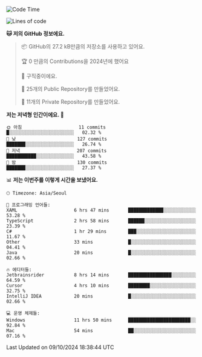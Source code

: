   <!--START_SECTION:waka-->
![Code Time](http://img.shields.io/badge/Code%20Time-870%20hrs%2050%20mins-blue)

![Lines of code](https://img.shields.io/badge/%EC%A0%80%EB%8A%94%20%EC%97%AC%ED%83%9C%EA%B9%8C%EC%A7%80%20-414.7%20thousand%20%EC%A4%84%EC%9D%98%20%EC%BD%94%EB%93%9C%EB%A5%BC%20%EC%9E%91%EC%84%B1%ED%96%88%EC%96%B4%EC%9A%94.-blue)

**🐱 저의 GitHub 정보에요.** 

> 📦 GitHub의 27.2 kB만큼의 저장소를 사용하고 있어요. 
 > 
> 🏆 0 만큼의 Contributions을 2024년에 했어요
 > 
> 💼 구직중이에요.
 > 
> 📜 25개의 Public Repository를 만들었어요. 
 > 
> 🔑 11개의 Private Repository를 만들었어요. 
 > 
**저는 저녁형 인간이에요. 🦉** 

```text
🌞 아침                     11 commits          █░░░░░░░░░░░░░░░░░░░░░░░░   02.32 % 
🌆 낮　                     127 commits         ███████░░░░░░░░░░░░░░░░░░   26.74 % 
🌃 저녁                     207 commits         ███████████░░░░░░░░░░░░░░   43.58 % 
🌙 밤　                     130 commits         ███████░░░░░░░░░░░░░░░░░░   27.37 % 
```


📊 **저는 이번주를 이렇게 시간을 보냈어요.** 

```text
🕑︎ Timezone: Asia/Seoul

💬 프로그래밍 언어들: 
XAML                     6 hrs 47 mins       █████████████░░░░░░░░░░░░   53.28 % 
TypeScript               2 hrs 58 mins       ██████░░░░░░░░░░░░░░░░░░░   23.39 % 
C#                       1 hr 29 mins        ███░░░░░░░░░░░░░░░░░░░░░░   11.67 % 
Other                    33 mins             █░░░░░░░░░░░░░░░░░░░░░░░░   04.41 % 
Java                     20 mins             █░░░░░░░░░░░░░░░░░░░░░░░░   02.66 % 

🔥 에디터들: 
Jetbrainsrider           8 hrs 14 mins       ████████████████░░░░░░░░░   64.59 % 
Cursor                   4 hrs 10 mins       ████████░░░░░░░░░░░░░░░░░   32.75 % 
IntelliJ IDEA            20 mins             █░░░░░░░░░░░░░░░░░░░░░░░░   02.66 % 

💻 운영 체제들: 
Windows                  11 hrs 50 mins      ███████████████████████░░   92.84 % 
Mac                      54 mins             ██░░░░░░░░░░░░░░░░░░░░░░░   07.16 % 
```


 Last Updated on 09/10/2024 18:38:44 UTC
<!--END_SECTION:waka-->
